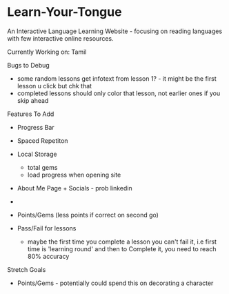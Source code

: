 # Learn-Your-Tongue
An Interactive Language Learning Website - focusing on reading languages with few interactive online resources. 

Currently Working on: Tamil

Bugs to Debug
- some random lessons get infotext from lesson 1? - it might be the first lesson u click but chk that
- completed lessons should only color that lesson, not earlier ones if you skip ahead

Features To Add
- Progress Bar
- Spaced Repetiton
- Local Storage
    - total gems
    - load progress when opening site 
- About Me Page + Socials - prob linkedin
- 

- Points/Gems (less points if correct on second go)
- Pass/Fail for lessons
    - maybe the first time you complete a lesson you can't fail it, i.e first time is 'learning round' and then to Complete it, you need to reach 80% accuracy


Stretch Goals
- Points/Gems - potentially could spend this on decorating a character